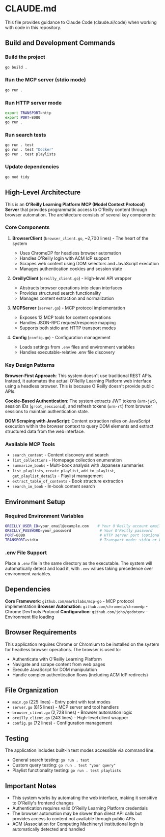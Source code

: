 # CLAUDE.md

This file provides guidance to Claude Code (claude.ai/code) when working with code in this repository.

## Build and Development Commands

### Build the project
```bash
go build .
```

### Run the MCP server (stdio mode)
```bash
go run .
```

### Run HTTP server mode
```bash
export TRANSPORT=http
export PORT=8080
go run .
```

### Run search tests
```bash
go run . test
go run . test "Docker"
go run . test playlists
```

### Update dependencies
```bash
go mod tidy
```

## High-Level Architecture

This is an **O'Reilly Learning Platform MCP (Model Context Protocol) Server** that provides programmatic access to O'Reilly content through browser automation. The architecture consists of several key components:

### Core Components

1. **BrowserClient** (`browser_client.go`, ~2,700 lines) - The heart of the system
   - Uses ChromeDP for headless browser automation
   - Handles O'Reilly login with ACM IdP support
   - Scrapes web content using DOM selectors and JavaScript execution
   - Manages authentication cookies and session state

2. **OreillyClient** (`oreilly_client.go`) - High-level API wrapper
   - Abstracts browser operations into clean interfaces
   - Provides structured search functionality
   - Manages content extraction and normalization

3. **MCPServer** (`server.go`) - MCP protocol implementation
   - Exposes 12 MCP tools for content operations
   - Handles JSON-RPC request/response mapping
   - Supports both stdio and HTTP transport modes

4. **Config** (`config.go`) - Configuration management
   - Loads settings from `.env` files and environment variables
   - Handles executable-relative .env file discovery

### Key Design Patterns

**Browser-First Approach**: This system doesn't use traditional REST APIs. Instead, it automates the actual O'Reilly Learning Platform web interface using a headless browser. This is because O'Reilly doesn't provide public APIs.

**Cookie-Based Authentication**: The system extracts JWT tokens (`orm-jwt`), session IDs (`groot_sessionid`), and refresh tokens (`orm-rt`) from browser sessions to maintain authentication state.

**DOM Scraping with JavaScript**: Content extraction relies on JavaScript execution within the browser context to query DOM elements and extract structured data from the web interface.

### Available MCP Tools

- `search_content` - Content discovery and search
- `list_collections` - Homepage collection enumeration
- `summarize_books` - Multi-book analysis with Japanese summaries
- `list_playlists`, `create_playlist`, `add_to_playlist`, `get_playlist_details` - Playlist management
- `extract_table_of_contents` - Book structure extraction
- `search_in_book` - In-book content search

## Environment Setup

### Required Environment Variables
```bash
OREILLY_USER_ID=your_email@example.com    # Your O'Reilly account email
OREILLY_PASSWORD=your_password             # Your O'Reilly password
PORT=8080                                  # HTTP server port (optional)
TRANSPORT=stdio                            # Transport mode: stdio or http
```

### .env File Support
Place a `.env` file in the same directory as the executable. The system will automatically detect and load it, with `.env` values taking precedence over environment variables.

## Dependencies

**Core Framework**: `github.com/mark3labs/mcp-go` - MCP protocol implementation
**Browser Automation**: `github.com/chromedp/chromedp` - Chrome DevTools Protocol
**Configuration**: `github.com/joho/godotenv` - Environment file loading

## Browser Requirements

This application requires Chrome or Chromium to be installed on the system for headless browser operations. The browser is used to:
- Authenticate with O'Reilly Learning Platform
- Navigate and scrape content from web pages
- Execute JavaScript for DOM manipulation
- Handle complex authentication flows (including ACM IdP redirects)

## File Organization

- `main.go` (225 lines) - Entry point with test modes
- `server.go` (815 lines) - MCP server and tool handlers
- `browser_client.go` (2,728 lines) - Browser automation logic
- `oreilly_client.go` (243 lines) - High-level client wrapper
- `config.go` (72 lines) - Configuration management

## Testing

The application includes built-in test modes accessible via command line:
- General search testing: `go run . test`
- Custom query testing: `go run . test "your query"`
- Playlist functionality testing: `go run . test playlists`

## Important Notes

- This system works by automating the web interface, making it sensitive to O'Reilly's frontend changes
- Authentication requires valid O'Reilly Learning Platform credentials
- The browser automation may be slower than direct API calls but provides access to content not available through public APIs
- ACM (Association for Computing Machinery) institutional login is automatically detected and handled